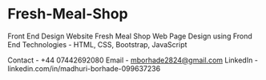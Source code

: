 # Fresh-Meal-Shop
Front End Design Website
Fresh Meal Shop Web Page Design using Frond End Technologies - HTML, CSS, Bootstrap, JavaScript

Contact - +44 07442692080 
Email - mborhade2824@gmail.com
LinkedIn - linkedin.com/in/madhuri-borhade-099637236
